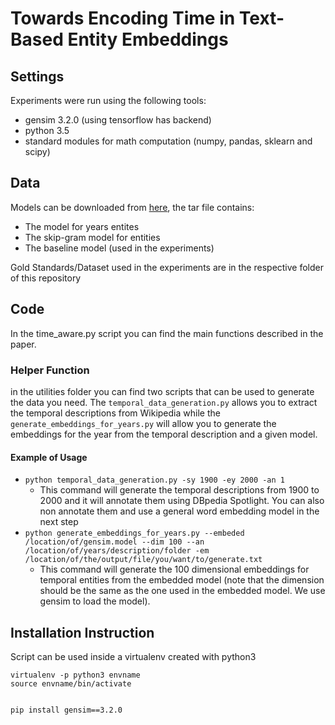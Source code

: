 # Towards Encoding Time in Text-Based Entity Embeddings


## Settings

Experiments were run using the following tools:

+ gensim 3.2.0 (using tensorflow has backend)
+ python 3.5
+ standard modules for math computation (numpy, pandas, sklearn and scipy)

## Data

Models can be downloaded from [here](http://inside.disco.unimib.it/download/federico/time-aware/), the tar file contains:

+ The model for years entites
+ The skip-gram model for entities
+ The baseline model (used in the experiments)

Gold Standards/Dataset used in the experiments are in the respective folder of this repository

## Code 

In the time_aware.py script you can find the main functions described in the paper. 

### Helper Function

in the utilities folder you can find two scripts that can be used to generate the data you need. The
 `temporal_data_generation.py` allows you to extract the temporal descriptions from Wikipedia while the 
  `generate_embeddings_for_years.py` will allow you to generate the embeddings for the year from the temporal 
  description and a given model.
  
#### Example of Usage
  
+ `python temporal_data_generation.py -sy 1900 -ey 2000 -an 1` 
	+ This command will generate the temporal descriptions from 1900 to 2000 and it will annotate them using DBpedia Spotlight.
You can also non annotate them and use a general word embedding model in the next step
+ `python generate_embeddings_for_years.py --embeded /location/of/gensim.model --dim 100 --an /location/of/years/description/folder -em /location/of/the/output/file/you/want/to/generate.txt`
	+ This command will generate the 100 dimensional embeddings for temporal entities from the embedded model
 (note that the dimension should be the same as the one used in the embedded model. We use gensim to load the model).
  
  


## Installation Instruction

Script can be used inside a virtualenv created with python3

```
virtualenv -p python3 envname
source envname/bin/activate


pip install gensim==3.2.0 

```






